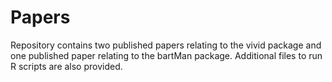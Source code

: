# Papers
Repository contains two published papers relating to the vivid package and one published paper relating to the bartMan package. Additional files to run R scripts are also provided. 

